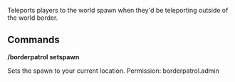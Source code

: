Teleports players to the world spawn when they'd be teleporting outside of the world border.

## Commands
**/borderpatrol setspawn**

Sets the spawn to your current location. Permission: borderpatrol.admin